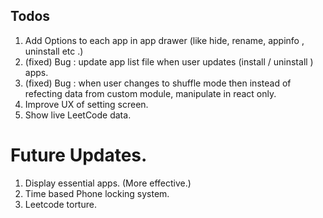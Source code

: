 ## Todos
1. Add Options to each app in app drawer (like hide, rename, appinfo , uninstall etc .)
2. (fixed) Bug : update app list file when user updates (install / uninstall ) apps.
3. (fixed)  Bug : when user changes to shuffle mode then instead of refecting data from custom module, manipulate in react only.
4. Improve UX of setting screen.
5. Show live LeetCode data.

# Future Updates.

1. Display essential apps. (More effective.)
2. Time based Phone locking system.
3. Leetcode torture.

